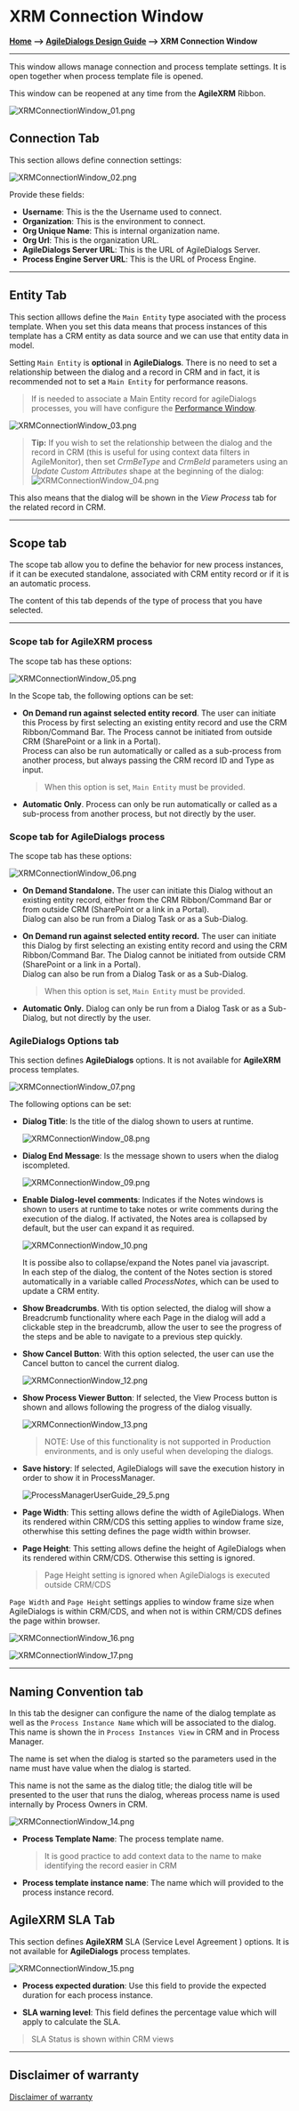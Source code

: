 # XRM Connection Window

**[Home](/) --> [AgileDialogs Design Guide](/guides/AgileDialogs-DesignGuide.md) --> XRM Connection Window**

---

This window allows manage connection and process template settings. It is open together when process template file is opened.

This window can be reopened at any time from the **AgileXRM** Ribbon.

![XRMConnectionWindow_01.png](../media/AgileDialogsDesignGuide/XRMConnectionWindow_01.png)

## Connection Tab

This section allows define connection settings:

![XRMConnectionWindow_02.png](../media/AgileDialogsDesignGuide/XRMConnectionWindow_02.png)

Provide these fields:

- **Username**: This is the the Username used to connect.
- **Organization**: This is the environment to connect.
- **Org Unique Name**: This is internal organization name.
- **Org Url**: This is the organization URL.
- **AgileDialogs Server URL**: This is the URL of AgileDialogs Server.
- **Process Engine Server URL**: This is the URL of Process Engine.

---

## Entity Tab

This section alllows define the `Main Entity` type asociated with the process template. When you set this data means that process instances of this template has a CRM entity as data source and we can use that entity data in model.

Setting `Main Entity` is **optional** in **AgileDialogs**. There is no need to set a relationship between the dialog and a record in CRM and in fact, it is recommended not to set a `Main Entity` for performance reasons.

> If is needed to associate a Main Entity record for agileDialogs processes, you will have configure the [Performance Window](PerformanceWindow.md).

![XRMConnectionWindow_03.png](../media/AgileDialogsDesignGuide/XRMConnectionWindow_03.png)

> **Tip:** If you wish to set the relationship between the dialog and the record in CRM (this is useful for using context data filters in AgileMonitor), then set *CrmBeType* and *CrmBeId* parameters using an *Update Custom Attributes* shape at the beginning of the dialog:  
> ![XRMConnectionWindow_04.png](../media/AgileDialogsDesignGuide/XRMConnectionWindow_04.png)

This also means that the dialog will be shown in the *View Process* tab for the related record in CRM.

---

## Scope tab

The scope tab allow you to define the behavior for new process instances, if it can be executed standalone, associated with CRM entity record or if it is an automatic process.

The content of this tab depends of the type of process that you have selected.

---

### Scope tab for AgileXRM process

The scope tab has these options:

![XRMConnectionWindow_05.png](../media/AgileDialogsDesignGuide/XRMConnectionWindow_05.png)

In the Scope tab, the following options can be set:

- **On Demand run against selected entity record**. The user can initiate this
    Process by first selecting an existing entity record and use the CRM
    Ribbon/Command Bar. The Process cannot be initiated from outside CRM
    (SharePoint or a link in a Portal).  
    Process can also be run automatically or called as a sub-process from
    another process, but always passing the CRM record ID and Type as input.
    > When this option is set, `Main Entity` must be provided.

- **Automatic Only**. Process can only be run automatically or called as a
    sub-process from another process, but not directly by the user.

### Scope tab for AgileDialogs process

The scope tab has these options:

![XRMConnectionWindow_06.png](../media/AgileDialogsDesignGuide/XRMConnectionWindow_06.png)

- **On Demand Standalone.** The user can initiate this Dialog without an
    existing entity record, either from the CRM Ribbon/Command Bar or from
    outside CRM (SharePoint or a link in a Portal).  
    Dialog can also be run from a Dialog Task or as a Sub-Dialog.

- **On Demand run against selected entity record.** The user can initiate this
    Dialog by first selecting an existing entity record and using the CRM
    Ribbon/Command Bar. The Dialog cannot be initiated from outside CRM
    (SharePoint or a link in a Portal).  
    Dialog can also be run from a Dialog Task or as a Sub-Dialog.
    > When this option is set, `Main Entity` must be provided.

- **Automatic Only.** Dialog can only be run from a Dialog Task or as a
    Sub-Dialog, but not directly by the user.

### AgileDialogs Options tab

This section defines **AgileDialogs** options. It is not available for **AgileXRM** process templates.

![XRMConnectionWindow_07.png](../media/AgileDialogsDesignGuide/XRMConnectionWindow_07.png)

The following options can be set:

- **Dialog Title**: Is the title of the dialog shown to users at runtime.

    ![XRMConnectionWindow_08.png](../media/AgileDialogsDesignGuide/XRMConnectionWindow_08.png)

- **Dialog End Message**: Is the message shown to users when the dialog iscompleted.

    ![XRMConnectionWindow_09.png](../media/AgileDialogsDesignGuide/XRMConnectionWindow_09.png)

- **Enable Dialog-level comments**: Indicates if the Notes windows is shown to
    users at runtime to take notes or write comments during the execution of
    the dialog. If activated, the Notes area is collapsed by default, but the
    user can expand it as required.

    ![XRMConnectionWindow_10.png](../media/AgileDialogsDesignGuide/XRMConnectionWindow_10.png)

    <!-- ![](../media/AgileDialogsDesignGuide/XRMConnectionWindow_11.png) -->

    It is possibe also to collapse/expand the Notes panel via javascript.  
    In each step of the dialog, the content of the Notes section is stored
    automatically in a variable called *ProcessNotes*, which can be used to
    update a CRM entity.

- **Show Breadcrumbs**. With tis option selected, the dialog will show a
    Breadcrumb functionality where each Page in the dialog will add a clickable
    step in the breadcrumb, allow the user to see the progress of the steps and
    be able to navigate to a previous step quickly.

- **Show Cancel Button**: With this option selected, the user can use the Cancel
button to cancel the current dialog.

    ![XRMConnectionWindow_12.png](../media/AgileDialogsDesignGuide/XRMConnectionWindow_12.png)

- **Show Process Viewer Button**: If selected, the View Process button is shown and allows following the progress of the dialog visually.

    ![XRMConnectionWindow_13.png](../media/AgileDialogsDesignGuide/XRMConnectionWindow_13.png)

    > NOTE: Use of
    this functionality is not supported in Production environments, and is only
    useful when developing the dialogs.

- **Save history**: If selected, AgileDialogs will save the execution history in order to show it in ProcessManager.

    ![ProcessManagerUserGuide_29_5.png](../media/ProcessManagerUserGuide/ProcessManagerUserGuide_29_5.png)

- **Page Width**: This setting allows define the width of AgileDialogs. When its rendered within CRM/CDS this setting applies to window frame size, otherwhise this setting defines the page width within browser.

- **Page Height**: This setting allows define the height of AgileDialogs when its rendered within CRM/CDS. Otherwise this setting is ignored.

  > Page Height setting is ignored when AgileDialogs is executed outside CRM/CDS

`Page Width` and `Page Height` settings applies to window frame size when AgileDialogs is within CRM/CDS, and when not is within CRM/CDS defines the page within browser.

![XRMConnectionWindow_16.png](../media/AgileDialogsDesignGuide/XRMConnectionWindow_16.png)

![XRMConnectionWindow_17.png](../media/AgileDialogsDesignGuide/XRMConnectionWindow_17.png)

---

## Naming Convention tab

In this tab the designer can configure the name of the dialog template as well as the `Process Instance Name` which will be associated to the dialog. This name is shown the in `Process Instances View` in CRM and in Process Manager.

The name is set when the dialog is started so the parameters used in the name must have value when the dialog is started.

This name is not the same as the dialog title; the dialog title will be presented to the user that runs the dialog, whereas process name is used internally by Process Owners in CRM.

![XRMConnectionWindow_14.png](../media/AgileDialogsDesignGuide/XRMConnectionWindow_14.png)

- **Process Template Name**: The process template name.
  
   > It is good practice to add context data to the name to make identifying the
record easier in CRM

- **Process template instance name**: The name which will provided to the process instance record.

## AgileXRM SLA Tab

This section defines **AgileXRM** SLA (Service Level Agreement ) options. It is not available for **AgileDialogs** process templates.

![XRMConnectionWindow_15.png](../media/AgileDialogsDesignGuide/XRMConnectionWindow_15.png)

- **Process expected duration**: Use this field to provide the expected duration for each process instance.

- **SLA warning level**: This field defines the percentage value which will apply to calculate the SLA.

> SLA Status is shown within CRM views

---

## Disclaimer of warranty

[Disclaimer of warranty](DisclaimerOfWarranty.md)
